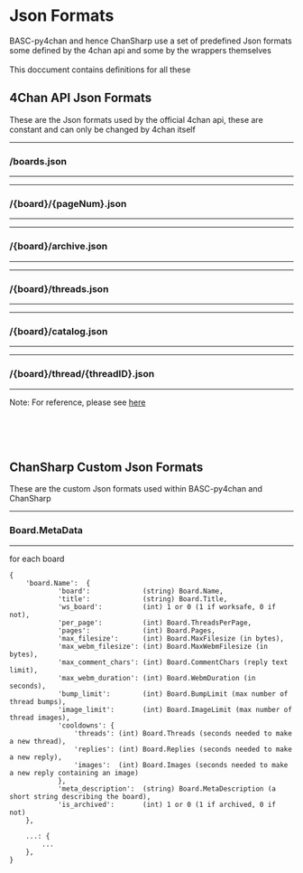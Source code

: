﻿# Json Formats
BASC-py4chan and hence ChanSharp use a set of predefined Json formats 
<br />
some defined by the 4chan api and some by the wrappers themselves
<br />
<br />
This doccument contains definitions for all these

## 4Chan API Json Formats
These are the Json formats used by the official 4chan api, these are constant and can only be changed by 4chan itself

<hr />

### /boards.json
<hr />

<hr />

### /{board}/{pageNum}.json
<hr />

<hr />

### /{board}/archive.json
<hr />

<hr />

### /{board}/threads.json
<hr />

<hr />

### /{board}/catalog.json
<hr />

<hr />

### /{board}/thread/{threadID}.json
<hr />

Note: For reference, please see [here](https://github.com/4chan/4chan-API)

<br />
<br />
<br />



## ChanSharp Custom Json Formats
These are the custom Json formats used within BASC-py4chan and ChanSharp
<hr />

### Board.MetaData
<hr />

for each board
<br />
```
{
	'board.Name':  {
			'board':             (string) Board.Name,
			'title':             (string) Board.Title,
			'ws_board':          (int) 1 or 0 (1 if worksafe, 0 if not),
			'per_page':          (int) Board.ThreadsPerPage,
			'pages':             (int) Board.Pages,
			'max_filesize':      (int) Board.MaxFilesize (in bytes),
			'max_webm_filesize': (int) Board.MaxWebmFilesize (in bytes),
			'max_comment_chars': (int) Board.CommentChars (reply text limit),
			'max_webm_duration': (int) Board.WebmDuration (in seconds),
			'bump_limit':        (int) Board.BumpLimit (max number of thread bumps),
			'image_limit':       (int) Board.ImageLimit (max number of thread images),
			'cooldowns': {
				'threads': (int) Board.Threads (seconds needed to make a new thread),
				'replies': (int) Board.Replies (seconds needed to make a new reply),
				'images':  (int) Board.Images (seconds needed to make a new reply containing an image)
			},
			'meta_description':  (string) Board.MetaDescription (a short string describing the board),
			'is_archived':       (int) 1 or 0 (1 if archived, 0 if not)
	},

	...: {
		...
	},
}
```
